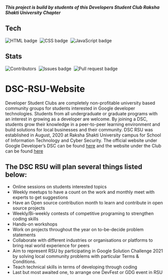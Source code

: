 ***This project is build by students of this Developers Student Club Raksha Shakti University Chapter***

## Tech
<img src="https://img.shields.io/badge/-HTML-orange" alt="HTML badge" />&nbsp;
<img src="https://img.shields.io/badge/-CSS-blueviolet" alt="CSS badge" />&nbsp;
<img src="https://img.shields.io/badge/-JavaScript-gold" alt="JavaScript badge" />&nbsp;

## Stats
<img src="https://img.shields.io/github/contributors/DSC-RSU/DSC-RSU-Website" alt="Contributors"/>&nbsp;
<img src="https://img.shields.io/github/issues/DSC-RSU/DSC-RSU-Website" alt="Issues badge"/>&nbsp;
<img src="https://img.shields.io/github/issues-pr/DSC-RSU/DSC-RSU-Website?color=red" alt="Pull request badge" />

# DSC-RSU-Website
Developer Student Clubs are completely non-profitable university based community groups for students interested in Google developer technologies. Students from all undergraduate or graduate programs with an interest in growing as a developer are welcome. By joining a DSC, students grow their knowledge in a peer-to-peer learning environment and build solutions for local businesses and their community.
DSC RSU was established in August, 2020 at Raksha Shakti University campus for School of Information Technology and Cyber Security. The official website under Google Developer’s DSC can be found [here](https://dsc.community.dev/raksha-shakti-university/) and the website under the Club can be found [here](https://dsc-rsu.github.io/DSC-RSU-Website/)

## The DSC RSU will plan several things listed below:

- Online sessions on students interested topics
- Weekly meetups to have a count on the work and monthly meet with experts to get suggestions
- Have an Open source contribution month to learn and contribute in open source projects
- Weekly/Bi-weekly contests of competitive programing to strengthen coding skills
- Hands-on workshops
- Work on projects throughout the year on to-be-decide problem statements
- Collaborate with different industries or organisations or platforms to bring real world experience for peers
- Aim to represent RSU by participating in Google Solution Challenge 2021 by solving local community problems with particular Terms & Conditions.
- Teach technical skills in terms of developing through coding
- Last but most awaited one, to arrange one DevFest or GDG event in RSU
